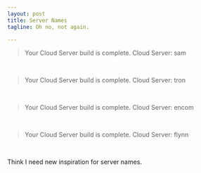 ```yaml
---
layout: post
title: Server Names
tagline: Oh no, not again.

---
```


> Your Cloud Server build is complete.
Cloud Server: sam

&nbsp;

> Your Cloud Server build is complete.
Cloud Server: tron

&nbsp;

> Your Cloud Server build is complete.
Cloud Server: encom

&nbsp;

> Your Cloud Server build is complete.
Cloud Server: flynn

&nbsp;

Think I need new inspiration for server names.